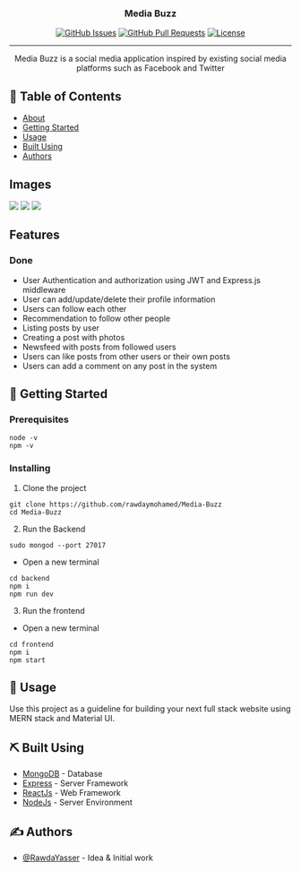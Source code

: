 <h3 align="center">Media Buzz</h3>

<div align="center">

[![GitHub Issues](https://img.shields.io/github/issues/kylelobo/The-Documentation-Compendium.svg)](https://github.com/rawda-developer/Media-Buzz/issues)
[![GitHub Pull Requests](https://img.shields.io/github/issues-pr/kylelobo/The-Documentation-Compendium.svg)](https://github.com/rawda-developer/Media-Buzz/pulls)
[![License](https://img.shields.io/badge/license-MIT-blue.svg)](/LICENSE)

</div>

---

<p align="center"> 
Media Buzz is a social media application inspired by existing social media platforms such as Facebook and Twitter <br> 
</p>

## 📝 Table of Contents

- [About](#about)
- [Getting Started](#getting_started)
- [Usage](#usage)
- [Built Using](#built_using)
- [Authors](#authors)
## Images
![](./imgs/media-buzz-1.png)
![](./imgs/media-buzz-1.png)
![](./imgs/media-buzz.png)
## Features

### Done

- User Authentication and authorization using JWT and Express.js middleware
- User can add/update/delete their profile information
- Users can follow each other
- Recommendation to follow other people
- Listing posts by user
- Creating a post with photos
- Newsfeed with posts from followed users
- Users can like posts from other users or their own posts
- Users can add a comment on any post in the system

## 🏁 Getting Started <a name = "getting_started"></a>

### Prerequisites

```
node -v
npm -v
```

### Installing

1. Clone the project

```
git clone https://github.com/rawdaymohamed/Media-Buzz
cd Media-Buzz
```

2. Run the Backend

```
sudo mongod --port 27017
```

- Open a new terminal

```
cd backend
npm i
npm run dev
```

3. Run the frontend

- Open a new terminal

```
cd frontend
npm i
npm start
```

## 🎈 Usage <a name="usage"></a>

Use this project as a guideline for building your next full stack website using MERN stack and Material UI.

## ⛏️ Built Using <a name = "built_using"></a>

- [MongoDB](https://www.mongodb.com/) - Database
- [Express](https://expressjs.com/) - Server Framework
- [ReactJs](https://reactjs.org/) - Web Framework
- [NodeJs](https://nodejs.org/en/) - Server Environment

## ✍️ Authors <a name = "authors"></a>

- [@RawdaYasser](https://github.com/rawdaymohamed/) - Idea & Initial work
